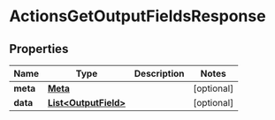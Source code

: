 

# ActionsGetOutputFieldsResponse


## Properties

| Name | Type | Description | Notes |
|------------ | ------------- | ------------- | -------------|
|**meta** | [**Meta**](Meta.md) |  |  [optional] |
|**data** | [**List&lt;OutputField&gt;**](OutputField.md) |  |  [optional] |



